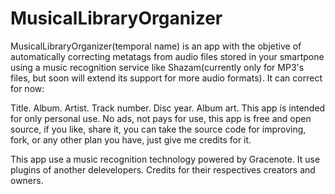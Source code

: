 # MusicalLibraryOrganizer

MusicalLibraryOrganizer(temporal name) is an app with the objetive of automatically correcting metatags from audio files stored in your smartpone using a music recognition service like Shazam(currently only for MP3's files, but soon will extend its support for more audio formats). It can correct for now:

Title.
Album.
Artist.
Track number.
Disc year.
Album art.
This app is intended for only personal use. No ads, not pays for use, this app is free and open source, if you like, share it, you can take the source code for improving, fork, or any other plan you have, just give me credits for it.

This app use a music recognition technology powered by Gracenote. It use plugins of another delevelopers. Credits for their respectives creators and owners.
